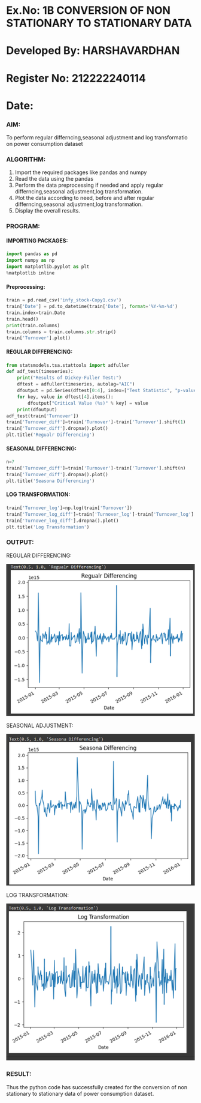 # Ex.No: 1B                     CONVERSION OF NON STATIONARY TO STATIONARY DATA

# Developed By: HARSHAVARDHAN

# Register No: 212222240114

# Date: 

### AIM:
To perform regular differncing,seasonal adjustment and log transformatio on power consumption dataset
### ALGORITHM:
1. Import the required packages like pandas and numpy
2. Read the data using the pandas
3. Perform the data preprocessing if needed and apply regular differncing,seasonal adjustment,log transformation.
4. Plot the data according to need, before and after regular differncing,seasonal adjustment,log transformation.
5. Display the overall results.
### PROGRAM:
#### IMPORTING PACKAGES:
```python
import pandas as pd
import numpy as np
import matplotlib.pyplot as plt
%matplotlib inline
```
#### Preprocessing:
```python
train = pd.read_csv('infy_stock-Copy1.csv')
train['Date'] = pd.to_datetime(train['Date'], format='%Y-%m-%d')
train.index=train.Date
train.head()
print(train.columns)
train.columns = train.columns.str.strip()
train['Turnover'].plot()
```
#### REGULAR DIFFERENCING:
```python
from statsmodels.tsa.stattools import adfuller
def adf_test(timeseries):
    print("Results of Dickey-Fuller Test:")
    dftest = adfuller(timeseries, autolag="AIC")
    dfoutput = pd.Series(dftest[0:4], index=["Test Statistic", "p-value", "#Lags Used", "Number of Observations Used"])
    for key, value in dftest[4].items():
        dfoutput["Critical Value (%s)" % key] = value
    print(dfoutput)
adf_test(train['Turnover'])
train['Turnover_diff']=train['Turnover']-train['Turnover'].shift(1)
train['Turnover_diff'].dropna().plot()
plt.title('Regualr Differencing')
```
#### SEASONAL DIFFERENCING:
```python
n=7
train['Turnover_diff']=train['Turnover']-train['Turnover'].shift(n)
train['Turnover_diff'].dropna().plot()
plt.title('Seasona Differencing')

```
#### LOG TRANSFORMATION:
```python
train['Turnover_log']=np.log(train['Turnover'])
train['Turnover_log_diff']=train['Turnover_log']-train['Turnover_log'].shift(1)
train['Turnover_log_diff'].dropna().plot()
plt.title('Log Transformation')
```


### OUTPUT:


REGULAR DIFFERENCING:

![OUTPUT](/Regular.png)

SEASONAL ADJUSTMENT:

![OUTPUT](/Seasonal.png)

LOG TRANSFORMATION:

![OUTPUT](/Log.png)


### RESULT:
Thus the python code has  successfully created  for the conversion of non stationary to stationary data of power consumption dataset.
